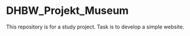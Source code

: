 # DHBW_Projekt_Museum
This repository is for a study project. Task is to develop a simple website. 
